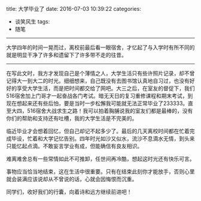 title: 大学毕业了
date: 2016-07-03 10:39:22
categories:
- 谈笑风生
tags:
- 随笔
---
大学四年的时间一晃而过，离校前最后看一眼宿舍，才忆起了与入学时有所不同的就是明显干净了许多和遗留下了许多带不走的往昔。
<!-- more -->

---

在写此文时，我方才发现自己是个薄情之人，大学生活只有些许照片记录，却不曾记得大一到大二的时光。细细想来，自己既没有去图书馆认真地自习过，也没有好好的享受大学生活，而是把时间都交给了网吧。大三之后，在室友的督促下，我们516宿舍加上门哥才一起奋战各门考试。暗无天日的复习重修课程和期末考试，到现在想起来还有些后怕，要是当时一步松懈我可能就无法正常毕业了233333。直至大四，516宿舍大战求生之路！我可以拍着胸脯说我的室友们都是最棒的，没有你们的帮助和支持还有吐槽，我的大学生活是不完美的。

临近毕业才会想着回忆，但自己却记不起多少了。最后的几天离校时间都在忙着完成毕设，忙着和大学记忆告别。四年时光如沙又似水，流沙不息滴水无情，到头来只能忆起点滴。不敢妄言学业有成，但能确信有良友相识。

难离难舍总有一些常情如此不可推卸，任世间再冷酷，想起这时光还有快乐可言。

事物应当恰当地结束，这在生活中很重要。只有在结束此刻你才能放手，否则心里就会装满应该说却从不曾说的话，心就会因悔恨而沉重。

同学们，收好我们的行囊，向着诗和远方继续前进吧！
